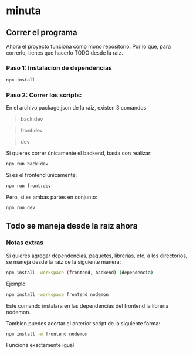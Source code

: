 # minuta

## Correr el programa
Ahora el proyecto funciona como mono repositorio. Por lo que, para correrlo, tienes que hacerlo TODO desde la raiz.

### Paso 1: Instalacion de dependencias
```bash
npm install
```
### Paso 2: Correr los scripts:
En el archivo package.json de la raiz, existen 3 comandos

> back:dev

> front:dev

> dev

Si quieres correr únicamente el backend, basta con realizar:
```bash
npm run back:dev
```

Si es el frontend únicamente:
```bash
npm run front:dev
```

Pero, si es ambas partes en conjunto:
```bash
npm run dev
```

## Todo se maneja desde la raiz ahora

### Notas extras
Si quieres agregar dependencias, paquetes, librerias, etc, a los directorios, se maneja desde la raiz de la siguiente manera:
```bash
npm install -workspace (frontend, backend) (dependencia)
```

Ejemplo
```bash
npm install -workspace frontend nodemon
```
Este comando instalara en las dependencias del frontend la libreria nodemon.

Tambien puedes acortar el anterior script de la siguiente forma:
```bash
npm install -w frontend nodemon
```
Funciona exactamente igual

